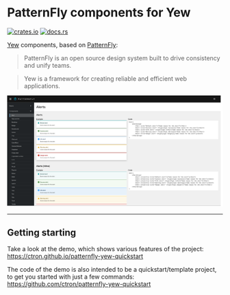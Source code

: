 # PatternFly components for Yew

[![crates.io](https://img.shields.io/crates/v/patternfly-yew.svg)](https://crates.io/crates/patternfly-yew)
[![docs.rs](https://docs.rs/patternfly-yew/badge.svg)](https://docs.rs/patternfly-yew)

[Yew](https://yew.rs/) components, based on [PatternFly](https://www.patternfly.org):

> PatternFly is an open source design system built to drive consistency and unify teams.

> Yew is a framework for creating reliable and efficient web applications.

![Screenshot of an example](docs/images/example.png "Screenshot of an example")

---

## Getting starting

Take a look at the demo, which shows various features of the project: https://ctron.github.io/patternfly-yew-quickstart

The code of the demo is also intended to be a quickstart/template project, to get you started with just a few commands: https://github.com/ctron/patternfly-yew-quickstart
